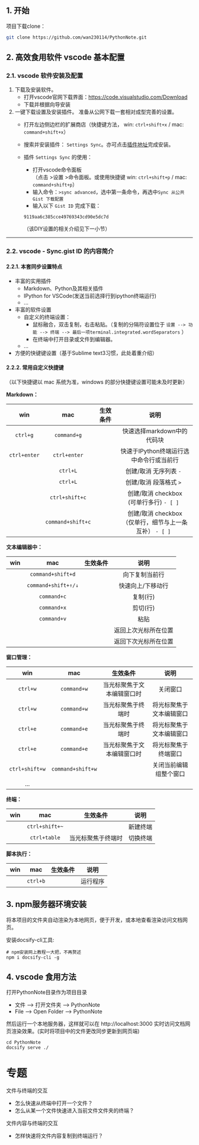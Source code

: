 ## 1. 开始

项目下载clone：  
```bash
git clone https://github.com/wan230114/PythonNote.git
```

## 2. 高效食用软件 vscode 基本配置

### 2.1. vscode 软件安装及配置

1. 下载及安装软件。
   - 打开vscode官网下载界面：https://code.visualstudio.com/Download
   - 下载并根据向导安装
2. 一键下载设置及安装插件。 准备从公网下载一套相对成型完善的设置。
   - 打开左边侧边栏的扩展商店（快捷键方法， win: `ctrl+shift+x` / mac: `command+shift+x`）
   - 搜索并安装插件： `Settings Sync`。亦可点击[插件地址](https://marketplace.visualstudio.com/items?itemName=Shan.code-settings-sync)完成安装。
   - 插件 `Settings Sync` 的使用：
     - 打开vscode命令面板  
       （点击 >设置 >命令面板。或使用快捷键 win: `ctrl+shift+p` / mac: `command+shift+p`）
     - 输入命令：`>sync advanced`，选中第一条命令，再选中`Sync 从公共 Gist 下载配置`
     - 输入以下 `Gist ID` 完成下载：
      ```text
      9119aa6c385cce49769343cd90e5dc7d
      ```

      （该DIY设置的相关介绍见下一小节）

---
### 2.2. vscode - Sync.gist ID 的内容简介

#### 2.2.1. 本套同步设置特点
- 丰富的实用插件
  - Markdown、Python及其相关插件
  - IPython for VSCode(发送当前选择行到ipython终端运行)
  - ...
- 丰富的软件设置
  - 自定义的终端设置：
    - 鼠标融合，双击复制，右击粘贴。（复制的分隔符设置位于 `设置 --> 功能 --> 终端 --> 最后一项terminal.integrated.wordSeparators` ）
    - 在终端中打开目录或文件到编辑器。
  - ...
- 方便的快键键设置（基于Sublime text3习惯，此处着重介绍）

#### 2.2.2. 常用自定义快捷键

（以下快捷键以 mac 系统为准，windows 的部分快捷键设置可能未及时更新）


**Markdown：**

|     win      |        mac        | 生效条件  |                            说明                             |
|:------------:|:-----------------:|:---------:|:-----------------------------------------------------------:|
|   `ctrl+g`   |    `command+g`    | <b>  </b> |                 快速选择markdown中的代码块                  |
| `ctrl+enter` |   `ctrl+enter`    | <b>  </b> |           快速于IPython终端运行选中命令行或当前行           |
|  <b>  </b>   |     `ctrl+L`      | <b>  </b> |                   创建/取消 无序列表 `- `                   |
|  <b>  </b>   |     `ctrl+L`      | <b>  </b> |                   创建/取消 段落格式 `> `                   |
|  <b>  </b>   |  `ctrl+shift+c`   | <b>  </b> |         创建/取消 checkbox<br>(可单行多行) `- [ ] `         |
|  <b>  </b>   | `command+shift+c` | <b>  </b> | 创建/取消 checkbox<br>（仅单行，细节与上一条互补） `- [ ] ` |


**文本编辑器中：**

|    win    |         mac         | 生效条件  |         说明         |
|:---------:|:-------------------:|:---------:|:--------------------:|
| <b>  </b> |  `command+shift+d`  | <b>  </b> |    向下复制当前行    |
| <b>  </b> | `command+shift+↑/↓` | <b>  </b> |  快速向上/下移动行   |
| <b>  </b> |     `command+c`     | <b>  </b> |       复制(行)       |
| <b>  </b> |     `command+x`     | <b>  </b> |       剪切(行)       |
| <b>  </b> |     `command+v`     | <b>  </b> |         粘贴         |
| <b>  </b> |      <b>  </b>      | <b>  </b> | 返回上次光标所在位置 |
| <b>  </b> |      <b>  </b>      | <b>  </b> | 返回下次光标所在位置 |


**窗口管理：**

|      win       |        mac        |          生效条件          |           说明           |
|:--------------:|:-----------------:|:--------------------------:|:------------------------:|
|    `ctrl+w`    |    `command+w`    | 当光标聚焦于文本编辑窗口时 |         关闭窗口         |
|    `ctrl+w`    |    `command+w`    |     当光标聚焦于终端时     | 将光标聚焦于文本编辑窗口 |
|    `ctrl+e`    |    `command+e`    |     当光标聚焦于终端时     | 将光标聚焦于文本编辑窗口 |
|    `ctrl+e`    |    `command+e`    | 当光标聚焦于文本编辑窗口时 |   将光标聚焦于终端窗口   |
| `ctrl+shift+w` | `command+shift+w` |         <b>  </b>          |  关闭当前编辑组整个窗口  |
|      ...       |     <b>  </b>     |         <b>  </b>          |        <b>  </b>         |


**终端：**

|    win    |      mac       |      生效条件      |   说明   |
|:---------:|:--------------:|:------------------:|:--------:|
| <b>  </b> | `ctrl+shift+~` |     <b>  </b>      | 新建终端 |
| <b>  </b> |  `ctrl+table`  | 当光标聚焦于终端时 | 切换终端 |


**脚本执行：**

|    win    |   mac    | 生效条件  |   说明   |
|:---------:|:--------:|:---------:|:--------:|
| <b>  </b> | `ctrl+b` | <b>  </b> | 运行程序 |


## 3. npm服务器环境安装

将本项目的文件夹自动渲染为本地网页，便于开发，或本地查看渲染访问文档网页。

安装docsify-cli工具:
```shell
# npm安装网上教程一大把，不再赘述
npm i docsify-cli -g
```

## 4. vscode 食用方法

打开PythonNote目录作为项目目录  
- 文件 --> 打开文件夹  --> PythonNote
- File --> Open Folder --> PythonNote

然后运行一个本地服务器，这样就可以在 http://localhost:3000 实时访问文档网页渲染效果。(实时将项目中的文件更改同步更新到网页端)

```shell
cd PythonNote
docsify serve ./
```


# 专题

文件与终端的交互
- 怎么快速从终端中打开一个文件？
- 怎么从某一个文件快速进入当前文件文件夹的终端？

文件内容与终端的交互
- 怎样快速将文件内容复制到终端运行？
